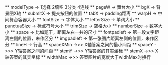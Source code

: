 
** modelType -> 1选择  2填空  3分类  4连线
** pageW -> 舞台大小
** bgX   -> 背景图X轴
** submitX  -> 提交按钮的位置
** tabX     -> padding距离
** warpH    -> 中间舞台容器大小
** fontSize -> 字体大小
** letterSize  -> 单词大小
** punctuaSize -> 标点符号大小
** trimSize    -> 空格大小
** numberSize  -> 数字大小
** space    -> 比如题干，距离左右一共的尺寸
** fontpadleft -> 第一段文字距离左侧的位置，未作区分
** imgpadleft  -> 第一张图片距离左侧的位置，未作区分
** lineH    -> 行高
** spaceXMin  ->>> X轴答案之间的最小间距
** spaceY  ->>> Y轴答案之间的间距
** stemY  ->>> Y轴答案的其实坐标
** stemX  ->>> X轴答案的其实坐标
** widthMax  ->>> 答案图片的宽度大于widhMax时换行
